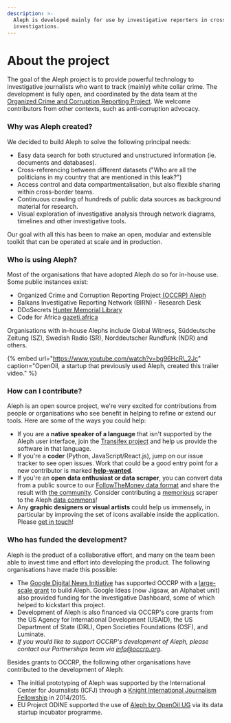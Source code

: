 ```yaml
---
description: >-
  Aleph is developed mainly for use by investigative reporters in cross-border
  investigations.
---
```


# About the project

The goal of the Aleph project is to provide powerful technology to investigative journalists who want to track \(mainly\) white collar crime. The development is fully open, and coordinated by the data team at the [Organized Crime and Corruption Reporting Project](https://occrp.org). We welcome contributors from other contexts, such as anti-corruption advocacy.

### Why was Aleph created?

We decided to build Aleph to solve the following principal needs:

* Easy data search for both structured and unstructured information \(ie. documents and databases\).
* Cross-referencing between different datasets \("Who are all the politicians in my country that are mentioned in this leak?"\)
* Access control and data compartmentalisation, but also flexible sharing within cross-border teams.
* Continuous crawling of hundreds of public data sources as background material for research.
* Visual exploration of investigative analysis through network diagrams, timelines and other investigative tools.

Our goal with all this has been to make an open, modular and extensible toolkit that can be operated at scale and in production.

### Who is using Aleph?

Most of the organisations that have adopted Aleph do so for in-house use. Some public instances exist:

* Organized Crime and Corruption Reporting Project[ \(OCCRP\) Aleph](https://aleph.occrp.org)
* Balkans Investigative Reporting Network \(BIRN\) - Research Desk
* DDoSecrets [Hunter Memorial Library](https://hunter.ddosecrets.com/)
* Code for Africa [gazeti.africa](https://gazeti.africa/)

Organisations with in-house Alephs include Global Witness, Süddeutsche Zeitung \(SZ\), Swedish Radio \(SR\), Norddeutscher Rundfunk \(NDR\) and others.

{% embed url="https://www.youtube.com/watch?v=bg96HcR\_2Jc" caption="OpenOil, a startup that previously used Aleph, created this trailer video." %}

### How can I contribute?

Aleph is an open source project, we're very excited for contributions from people or organisations who see benefit in helping to refine or extend our tools. Here are some of the ways you could help:

* If you are a **native speaker of a language** that isn't supported by the Aleph user interface, join the [Transifex project](https://www.transifex.com/aleph/) and help us provide the software in that language.
* If you're a **coder** \(Python, JavaScript/React.js\), jump on our issue tracker to see open issues. Work that could be a good entry point for a new contributor is marked [**help-wanted**](https://github.com/alephdata/aleph/labels/help-wanted).
* If you're an **open data enthusiast or data scraper**, you can convert data from a public source to our [FollowTheMoney data format](developers/followthemoney.md) and share the result with [the community](get-in-touch.md). Consider contributing a [memorious](developers/memorious.md) scraper to the Aleph [data commons](data-commons/untitled.md)!
* Any **graphic designers or visual artists** could help us immensely, in particular by improving the set of icons available inside the application. Please [get in touch](get-in-touch.md)!

### Who has funded the development?

Aleph is the product of a collaborative effort, and many on the team been able to invest time and effort into developing the product. The following organisations have made this possible:

* The [Google Digital News Initiative](https://newsinitiative.withgoogle.com/) has supported OCCRP with a [large-scale grant](https://newsinitiative.withgoogle.com/dnifund/dni-projects/turnkey-data-platform-investigative-teams/) to build Aleph. Google Ideas \(now Jigsaw, an Alphabet unit\) also provided funding for the Investigative Dashboard, some of which helped to kickstart this project.
* Development of Aleph is also financed via OCCRP's core grants from the US Agency for International Development \(USAID\), the US Department of State \(DRL\), Open Societies Foundations \(OSF\), and Luminate.
* _If you would like to support OCCRP's development of Aleph, please contact our Partnerships team via info@occrp.org._

Besides grants to OCCRP, the following other organisations have contributed to the development of Aleph:

* The initial prototyping of Aleph was supported by the International Center for Journalists \(ICFJ\) through a [Knight International Journalism Fellowship](https://www.icfj.org/our-work/knight/profiles/friedrich-lindenberg) in 2014/2015.
* EU Project ODINE supported the use of [Aleph by OpenOil UG](https://opendataincubator.eu/category/openoil/) via its data startup incubator programme.



